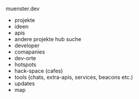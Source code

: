 muenster.dev

- projekte
- ideen
- apis
- andere projekte hub suche
- developer
- comapanies
- dev-orte
- hotspots
- hack-space (cafes)
- tools (chats, extra-apis, services, beacons etc.)
- updates
- map
